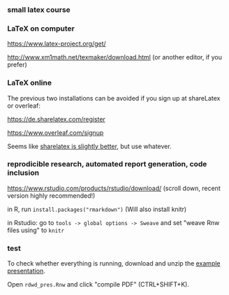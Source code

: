 ### small latex course


### LaTeX on computer

https://www.latex-project.org/get/

http://www.xm1math.net/texmaker/download.html (or another editor, if you prefer)


### LaTeX online

The previous two installations can be avoided if you sign up at shareLatex or overleaf:

https://de.sharelatex.com/register

https://www.overleaf.com/signup

Seems like [sharelatex is slightly better](https://www.google.de/search?q=sharelatex+vs+overleaf), but use whatever.


### reprodicible research, automated report generation, code inclusion

https://www.rstudio.com/products/rstudio/download/ (scroll down, recent version highly recommended!)

in R, run     `install.packages("rmarkdown")`       (Will also install knitr)

in Rstudio: go to `tools -> global options -> Sweave` and set "weave Rnw files using" to `knitr`


### test

To check whether everything is running, download and unzip the [example presentation](https://github.com/brry/latex/raw/master/PresLatexKnitrExample.zip).

Open `rdwd_pres.Rnw` and click "compile PDF" (CTRL+SHIFT+K).
